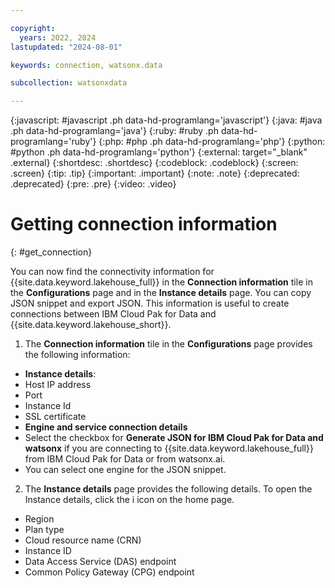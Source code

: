 ```yaml
---

copyright:
  years: 2022, 2024
lastupdated: "2024-08-01"

keywords: connection, watsonx.data

subcollection: watsonxdata

---
```


{:javascript: #javascript .ph data-hd-programlang='javascript'}
{:java: #java .ph data-hd-programlang='java'}
{:ruby: #ruby .ph data-hd-programlang='ruby'}
{:php: #php .ph data-hd-programlang='php'}
{:python: #python .ph data-hd-programlang='python'}
{:external: target="_blank" .external}
{:shortdesc: .shortdesc}
{:codeblock: .codeblock}
{:screen: .screen}
{:tip: .tip}
{:important: .important}
{:note: .note}
{:deprecated: .deprecated}
{:pre: .pre}
{:video: .video}

# Getting connection information
{: #get_connection}

You can now find the connectivity information for {{site.data.keyword.lakehouse_full}} in the **Connection information** tile in the **Configurations** page and in the **Instance details** page. You can copy JSON snippet and export JSON. This information is useful to create connections between IBM Cloud Pak for Data and {{site.data.keyword.lakehouse_short}}.

1. The **Connection information** tile in the **Configurations** page provides the following information:
 * **Instance details**:
 * Host IP address
 * Port
 * Instance Id
 * SSL certificate
 * **Engine and service connection details**
 * Select the checkbox for **Generate JSON for IBM Cloud Pak for Data and watsonx** if you are connecting to {{site.data.keyword.lakehouse_full}} from IBM Cloud Pak for Data or from watsonx.ai.
 * You can select one engine for the JSON snippet.
2. The **Instance details** page provides the following details. To open the Instance details, click the i icon on the home page.
 * Region
 * Plan type
 * Cloud resource name (CRN)
 * Instance ID
 * Data Access Service (DAS) endpoint
 * Common Policy Gateway (CPG) endpoint
